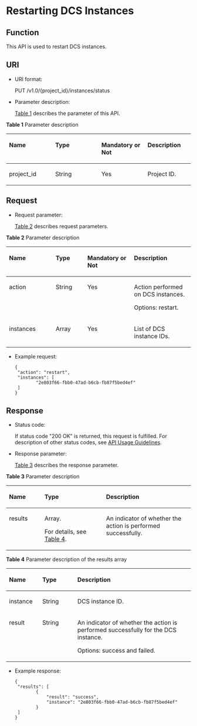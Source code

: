 # Restarting DCS Instances<a name="EN-US_TOPIC_0237964365"></a>

## Function<a name="section29579387"></a>

This API is used to restart DCS instances.

## URI<a name="section64887899"></a>

-   URI format:

    PUT /v1.0/\{project\_id\}/instances/status

-   Parameter description:

    [Table 1](#table50009058)  describes the parameter of this API.


**Table  1**  Parameter description

<a name="table50009058"></a>
<table><thead align="left"><tr id="row19077772"><th class="cellrowborder" valign="top" width="25%" id="mcps1.2.5.1.1"><p id="p1795723"><a name="p1795723"></a><a name="p1795723"></a>Name</p>
</th>
<th class="cellrowborder" valign="top" width="25%" id="mcps1.2.5.1.2"><p id="p11235870"><a name="p11235870"></a><a name="p11235870"></a>Type</p>
</th>
<th class="cellrowborder" valign="top" width="25%" id="mcps1.2.5.1.3"><p id="p37690286"><a name="p37690286"></a><a name="p37690286"></a>Mandatory or Not</p>
</th>
<th class="cellrowborder" valign="top" width="25%" id="mcps1.2.5.1.4"><p id="p33014306"><a name="p33014306"></a><a name="p33014306"></a>Description</p>
</th>
</tr>
</thead>
<tbody><tr id="row56913123"><td class="cellrowborder" valign="top" width="25%" headers="mcps1.2.5.1.1 "><p id="p46560216"><a name="p46560216"></a><a name="p46560216"></a>project_id</p>
</td>
<td class="cellrowborder" valign="top" width="25%" headers="mcps1.2.5.1.2 "><p id="p13281129"><a name="p13281129"></a><a name="p13281129"></a>String</p>
</td>
<td class="cellrowborder" valign="top" width="25%" headers="mcps1.2.5.1.3 "><p id="p2029696"><a name="p2029696"></a><a name="p2029696"></a>Yes</p>
</td>
<td class="cellrowborder" valign="top" width="25%" headers="mcps1.2.5.1.4 "><p id="p30187650"><a name="p30187650"></a><a name="p30187650"></a>Project ID.</p>
</td>
</tr>
</tbody>
</table>

## Request<a name="section47120180"></a>

-   Request parameter:

    [Table 2](#table47428342)  describes request parameters.


**Table  2**  Parameter description

<a name="table47428342"></a>
<table><thead align="left"><tr id="row30161299"><th class="cellrowborder" valign="top" width="25.252525252525253%" id="mcps1.2.5.1.1"><p id="p27146137"><a name="p27146137"></a><a name="p27146137"></a>Name</p>
</th>
<th class="cellrowborder" valign="top" width="17.17171717171717%" id="mcps1.2.5.1.2"><p id="p51353525"><a name="p51353525"></a><a name="p51353525"></a>Type</p>
</th>
<th class="cellrowborder" valign="top" width="25.252525252525253%" id="mcps1.2.5.1.3"><p id="p65994828"><a name="p65994828"></a><a name="p65994828"></a>Mandatory or Not</p>
</th>
<th class="cellrowborder" valign="top" width="32.323232323232325%" id="mcps1.2.5.1.4"><p id="p43980872"><a name="p43980872"></a><a name="p43980872"></a>Description</p>
</th>
</tr>
</thead>
<tbody><tr id="row5680913"><td class="cellrowborder" valign="top" width="25.252525252525253%" headers="mcps1.2.5.1.1 "><p id="p57500814"><a name="p57500814"></a><a name="p57500814"></a>action</p>
</td>
<td class="cellrowborder" valign="top" width="17.17171717171717%" headers="mcps1.2.5.1.2 "><p id="p27054376"><a name="p27054376"></a><a name="p27054376"></a>String</p>
</td>
<td class="cellrowborder" valign="top" width="25.252525252525253%" headers="mcps1.2.5.1.3 "><p id="p43920838"><a name="p43920838"></a><a name="p43920838"></a>Yes</p>
</td>
<td class="cellrowborder" valign="top" width="32.323232323232325%" headers="mcps1.2.5.1.4 "><p id="p818129"><a name="p818129"></a><a name="p818129"></a>Action performed on DCS instances.</p>
<p id="p7363162"><a name="p7363162"></a><a name="p7363162"></a>Options: restart.</p>
</td>
</tr>
<tr id="row66268464"><td class="cellrowborder" valign="top" width="25.252525252525253%" headers="mcps1.2.5.1.1 "><p id="p66145356"><a name="p66145356"></a><a name="p66145356"></a>instances</p>
</td>
<td class="cellrowborder" valign="top" width="17.17171717171717%" headers="mcps1.2.5.1.2 "><p id="p56173580"><a name="p56173580"></a><a name="p56173580"></a>Array</p>
</td>
<td class="cellrowborder" valign="top" width="25.252525252525253%" headers="mcps1.2.5.1.3 "><p id="p53766104"><a name="p53766104"></a><a name="p53766104"></a>Yes</p>
</td>
<td class="cellrowborder" valign="top" width="32.323232323232325%" headers="mcps1.2.5.1.4 "><p id="p60087193"><a name="p60087193"></a><a name="p60087193"></a>List of DCS instance IDs.</p>
</td>
</tr>
</tbody>
</table>

-   Example request:

    ```
    { 
     "action": "restart", 
     "instances": [ 
            "2e803f66-fbb0-47ad-b6cb-fb87f5bed4ef" 
     ] 
    }
    ```


## Response<a name="section21428441"></a>

-   Status code:

    If status code "200 OK" is returned, this request is fulfilled. For description of other status codes, see  [API Usage Guidelines](api-usage-guidelines.md).

-   Response parameter:

    [Table 3](#table24201902)  describes the response parameter.


**Table  3**  Parameter description

<a name="table24201902"></a>
<table><thead align="left"><tr id="row27302557"><th class="cellrowborder" valign="top" width="19.19191919191919%" id="mcps1.2.4.1.1"><p id="p64023541"><a name="p64023541"></a><a name="p64023541"></a>Name</p>
</th>
<th class="cellrowborder" valign="top" width="33.33333333333333%" id="mcps1.2.4.1.2"><p id="p18524317"><a name="p18524317"></a><a name="p18524317"></a>Type</p>
</th>
<th class="cellrowborder" valign="top" width="47.474747474747474%" id="mcps1.2.4.1.3"><p id="p24074685"><a name="p24074685"></a><a name="p24074685"></a>Description</p>
</th>
</tr>
</thead>
<tbody><tr id="row3892478"><td class="cellrowborder" valign="top" width="19.19191919191919%" headers="mcps1.2.4.1.1 "><p id="p46855303"><a name="p46855303"></a><a name="p46855303"></a>results</p>
</td>
<td class="cellrowborder" valign="top" width="33.33333333333333%" headers="mcps1.2.4.1.2 "><p id="p37183233"><a name="p37183233"></a><a name="p37183233"></a>Array.</p>
<p id="p66213648"><a name="p66213648"></a><a name="p66213648"></a>For details, see <a href="#ref478571394">Table 4</a>.</p>
</td>
<td class="cellrowborder" valign="top" width="47.474747474747474%" headers="mcps1.2.4.1.3 "><p id="p18476519"><a name="p18476519"></a><a name="p18476519"></a>An indicator of whether the action is performed successfully.</p>
</td>
</tr>
</tbody>
</table>

**Table  4**  Parameter description of the results array

<a name="ref478571394"></a>
<table><thead align="left"><tr id="row45092695"><th class="cellrowborder" valign="top" width="18%" id="mcps1.2.4.1.1"><p id="p28629701"><a name="p28629701"></a><a name="p28629701"></a>Name</p>
</th>
<th class="cellrowborder" valign="top" width="19%" id="mcps1.2.4.1.2"><p id="p37304419"><a name="p37304419"></a><a name="p37304419"></a>Type</p>
</th>
<th class="cellrowborder" valign="top" width="63%" id="mcps1.2.4.1.3"><p id="p1759065"><a name="p1759065"></a><a name="p1759065"></a>Description</p>
</th>
</tr>
</thead>
<tbody><tr id="row8266576"><td class="cellrowborder" valign="top" width="18%" headers="mcps1.2.4.1.1 "><p id="p65612911"><a name="p65612911"></a><a name="p65612911"></a>instance</p>
</td>
<td class="cellrowborder" valign="top" width="19%" headers="mcps1.2.4.1.2 "><p id="p13045599"><a name="p13045599"></a><a name="p13045599"></a>String</p>
</td>
<td class="cellrowborder" valign="top" width="63%" headers="mcps1.2.4.1.3 "><p id="p50060616"><a name="p50060616"></a><a name="p50060616"></a>DCS instance ID.</p>
</td>
</tr>
<tr id="row47892361"><td class="cellrowborder" valign="top" width="18%" headers="mcps1.2.4.1.1 "><p id="p54075993"><a name="p54075993"></a><a name="p54075993"></a>result</p>
</td>
<td class="cellrowborder" valign="top" width="19%" headers="mcps1.2.4.1.2 "><p id="p18079285"><a name="p18079285"></a><a name="p18079285"></a>String</p>
</td>
<td class="cellrowborder" valign="top" width="63%" headers="mcps1.2.4.1.3 "><p id="p55136006"><a name="p55136006"></a><a name="p55136006"></a>An indicator of whether the action is performed successfully for the DCS instance.</p>
<p id="p26462014"><a name="p26462014"></a><a name="p26462014"></a>Options: success and failed.</p>
</td>
</tr>
</tbody>
</table>

-   Example response:

    ```
    { 
     "results": [ 
            { 
                "result": "success", 
                "instance": "2e803f66-fbb0-47ad-b6cb-fb87f5bed4ef" 
            } 
     ] 
    }
    ```


